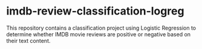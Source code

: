 # imdb-review-classification-logreg
This repository contains a classification project using Logistic Regression to determine whether IMDB movie reviews are positive or negative based on their text content.
